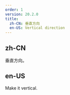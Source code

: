 ```yaml
---
order: 1
version: 20.2.0
title:
  zh-CN: 垂直方向
  en-US: Vertical direction
---
```


## zh-CN

垂直方向。

## en-US

Make it vertical.
